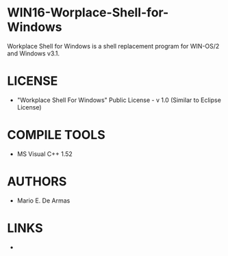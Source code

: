 WIN16-Worplace-Shell-for-Windows
================================

Workplace Shell for Windows is a shell replacement program for WIN-OS/2 and Windows v3.1.

LICENSE
===============
- "Workplace Shell For Windows" Public License - v 1.0  (Similar to Eclipse License)

COMPILE TOOLS
===============
* MS Visual C++ 1.52

AUTHORS
===============
* Mario E. De Armas 

LINKS
===============
* 
